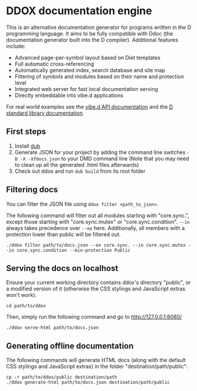 DDOX documentation engine
==========================

This is an alternative documentation generator for programs written in the D programming language. It aims to be fully compatible with Ddoc (the documentation generator built into the D compiler). Additional features include:

 - Advanced page-per-symbol layout based on Diet templates
 - Full automatic cross-referencing
 - Automatically generated index, search database and site map
 - Filtering of symbols and modules based on their name and protection level
 - Integrated web server for fast local documentation serving
 - Directly embeddable into vibe.d applications

For real world examples see the [vibe.d API documentation](http://vibed.org/api/) and the [D standard library documentation](http://dlang.org/library/index.html).


First steps
-----------

1. Install [dub](https://github.com/rejectedsoftware/dub/)
2. Generate JSON for your project by adding the command line switches `-D -X -Xfdocs.json` to your DMD command line (Note that you may need to clean up all the generated .html files afterwards)
3. Check out ddox and run `dub build` from its root folder


Filtering docs
--------------

You can filter the JSON file using `ddox filter <path_to_json>`.

The following command will filter out all modules starting with "core.sync.", except those starting with "core.sync.mutex" or "core.sync.condition". `--in` always takes precedence over `--ex` here. Additionally, all members with a protection lower than public will be filtered out.

	./ddox filter path/to/docs.json --ex core.sync. --in core.sync.mutex --in core.sync.condition --min-protection Public


Serving the docs on localhost
-----------------------------

Ensure your current working directory contains ddox's directory "public", or a modified version of it (otherwise the CSS stylings and JavaScript extras won't work).

	cd path/to/ddox

Then, simply run the following command and go to <http://127.0.0.1:8080/>

	./ddox serve-html path/to/docs.json

Generating offline documentation
--------------------------------

The following commands will generate HTML docs (along with the default CSS stylings and JavaScript extras) in the folder "destination/path/public":

	cp -r path/to/ddox/public destination/path
	./ddox generate-html path/to/docs.json destination/path/public

